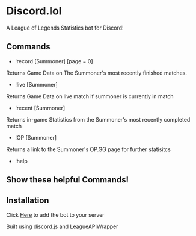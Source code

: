 # Discord.lol
A League of Legends Statistics bot for Discord!

## Commands
- !record [Summoner] [page = 0]

Returns Game Data on The Summoner's most recently finished matches.

- !live [Summoner]

Returns Game Data on live match if summoner is currently in match

- !recent [Summoner]

Returns in-game Statistics from the Summoner's most recently completed match

- !OP [Summoner]

Returns a link to the Summoner's OP.GG page for further statisitcs

- !help

Show these helpful Commands!
- 


## Installation
Click [Here](https://discord.com/oauth2/authorize?client_id=787066076953182218&scope=bot) to add the bot to your server

Built using discord.js and LeagueAPIWrapper